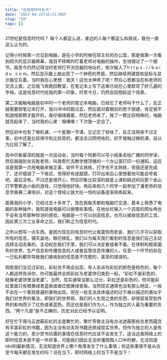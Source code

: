 ```yaml
---
title: "在信息时代长大"
date: "2022-04-22T16:21:00Z"
slug: "59"
tags: []
---
```

21世纪是信息时代吗？
每个人都这么说，身边的人每个都这么和我说，我也一直这么认为的。

记得小时候第一次见到电脑，是在小学的时候在班主任的办公室，那是我第一次看到硕大的显示器屏幕，我目不转睛的盯着老师对电脑的操作，生怕错过了一个细节。我至今仍然记得当时老师打开浏览器的地址栏，依次输入了h t t p s : / / b a i d u . c o m，然后显示器上就出现了一个神奇的界面，然后继续用键盘和鼠标与显示器交互着。当时我在心里想：我天！这也太神奇了吧！然后心思都没在和老师的交流上面，之后我飞奔跑回教室，在笔记本上写下这串已经在心里默背了好几遍的字母。这是信息时代给我的第一印象，时至今日，仍然会回想起这个场景。

第二次接触电脑是初中时一个老师的笔记本电脑，已经忘了老师叫干什么了，反正就需要把笔记本打开，我兴冲冲的跑过去，然后面对着眼前的若干按键，肯定我不知道按那颗才能开机，我仔细琢磨着，然后老师来了，按了一颗比较特殊的，电脑就亮起来了，当时我的心里：哦噢噢！下次我一定会了。

然后初中也有了微机课，一个星期一节课，忘记交了些啥了，反正没用来干过正事，初中还是比较保守和比较乖的，都没去过网吧啥的，好歹接触过微机课，自以为比较了解了。

高中印象最深的就是一次运动会，当时每个班都可以写小纸条去给广播的同学读，然后我碰到龙吉胜老师，叫我帮忙去教学楼顶楼的一个办公室打印一份通知，这应该是我第一次用电脑来做正事，软件不太熟练，打字也不太熟练，但我还是完成了，还仔细调了一下格式，觉得好有成就感，打印出来后心里想着他可能会夸我吧，最后没有。不过还是很开心，然后印象比较深的就是上课和姚述屿玩那个金山打字警察追小偷的游戏，只觉得他好快。再后来和几个同学一起参加了潘老师的信息学奥赛二课培训，对这个曾经让我大吃一惊的设备逐渐熟练起来。

距离我的小学，已经过去十多年了，现在我每天都和电脑打交道，基本上熟悉了电脑的各种操作，我知道我电脑可以做哪些事情。在地址栏输入一个百度的网址再也不会有当年那种惊讶的感觉。电脑是一个可以创造信息，也可以接收信息的工具，因此第三次工业革命之后，我们称之为信息时代。

之所以想写一点东西，是因为现在的信息时代让我震惊而悲哀，我们几乎可以获取所有的信息，铺天盖地，眼花缭乱，我们以为每天我们看到的信息是我们自己主动选择主动去看的，主动权在我们手里，我们可以决定看或者不看。在体制和框架遍布的世界，生产信息和传播信息的人或者监管信息传播的人，任意一个环节的存在一己私利都将导致我们接收到的信息是不完整的，甚至的错误的。

倘若我们没见过彩虹，彩虹也不再会出现，有人告诉你彩虹的颜色是棕色的，每个人都这样告诉你，你可能最终会把彩虹与老婆饼归类到一起，“彩虹不是彩色的，就像老婆饼里没老婆”。当然，现实通常没那么过分，彩虹还是彩色的，但可能彩虹里面只有橙黄绿青蓝紫或者红橙黄绿青紫。当然现实通常也没有那么明显，一般不会在一个客观普遍的事物出现，但在一些无法具体描述的过于难以描述的类似于我们对世界的看法，即我们的世界观、我们的人生观之类的东西，却很容易受到外界的影响而少了红色或者蓝色。而这也是我们作为人，作为独立的人最为重要的东西。“两个凡是”是不正确的，历史对此已经予以证明。

好在忙于用乌云遮蔽彩虹的主是繁忙的，繁忙导致主没有办法遮蔽那些古老而蕴含有丰富彩虹的书籍，因为主没有功夫将书籍还原成现实世界。但作为独立的人是有这个能力的，至少焚书坑儒的事情在信息时代应该不会发生了。适当远离网络上的即时信息未尝不是一件好事，可能我们因此无法听懂周围人口中的梗，无法知道idol的最新情况，无法知道世界上哪个角落发生了什么事情；但这些事情不是从古至今每天都在发生的吗？活在当下，即时网络上的当下不是当下！

